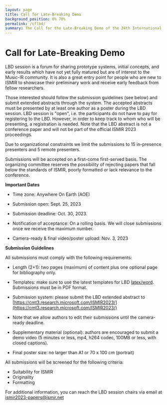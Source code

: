 ```yaml
---
layout: page
title: Call for Late-Breaking Demo
background_position: 0% 70%
permalink: /cflbd/
summary: The Call for the Late-Breaking Demo of the 24th International Society for Music Information Retrieval Conference
---
```


# Call for Late-Breaking Demo


LBD session is a forum for sharing prototype systems, initial concepts, and early results which have not yet fully matured but are of interest to the Music-IR community. It is also a great entry point for people who are new to ISMIR to showcase their preliminary work and receive early feedback from fellow researchers.

Those interested should follow the submission guidelines (see below) and submit extended abstracts through the system. The accepted abstracts must be presented by at least one author as a poster during the LBD session. LBD session is "open", i.e. the participants do not have to pay for registering to the LBD. However, in order to keep track to whom who will be presenting, a registration is needed. Note that the LBD abstract is not a conference paper and will not be part of the official ISMIR 2023 proceedings.

Due to organizational constraints we limit the submissions to 15 in-presence presenters and 5 remote presenters. 

Submissions will be accepted on a first-come first-served basis. The organizing committee reserves the possibility of rejecting papers that fall below the standards of ISMIR, poorly formatted or lack relevance to the conference.


**Important Dates**

- Time zone: Anywhere On Earth (AOE)

- Submission open: Sept. 25, 2023

- Submission deadline: Oct. 30, 2023.

- Notification of acceptance: On a rolling basis. We will close submissions once we receive the maximum number.

- Camera-ready & final video/poster upload: Nov. 3, 2023

**Submission Guidelines**

All submissions must comply with the following requirements:

- Length (2+1): two pages (maximum) of content plus one optional page for bibliography only.

- Templates: make sure to use the latest templates for LBD [latex/word](https://github.com/ismir/paper_templates/releases/tag/2023LBD). Submissions must be in PDF format.

- Submission system: please submit the LBD extended abstract to [https://cmt3.research.microsoft.com/ISMIR2023/](https://cmt3.research.microsoft.com/ISMIR2023/) 
- Note that we allow authors to edit their submissions until the camera-ready deadline.
- Supplementary material (optional): authors are encouraged to submit a demo video (5 minutes or less, mp4, h264 codec, 100MB or less, with closed captions).
- Final poster size: no larger than A1 or 70 x 100 cm (portrait)

All submissions will be screened for the following criteria:

- Suitability for ISMIR
- Originality
- Formatting

For additional information, you can reach the LBD session chairs via email at  [ismir2023-papers@ismir.net](ismir2023-papers@ismir.net)



